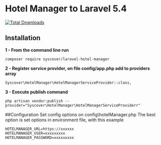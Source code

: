 # Hotel Manager to Laravel 5.4

<a href="https://packagist.org/packages/syscover/laravel-hotel-manager"><img src="https://poser.pugx.org/syscover/laravel-hotel-manager/downloads" alt="Total Downloads"></a>

## Installation

**1 - From the command line run**
```
composer require syscover/laravel-hotel-manager
```


**2 - Register service provider, on file config/app.php add to providers array**
```
Syscover\HotelManager\HotelManagerServiceProvider::class,
```

**3 - Execute publish command**
```
php artisan vendor:publish --provider="Syscover\HotelManager\HotelManagerServiceProviderr"
```

##Configuration
Set config options on config\hotelManager.php
The best option is set options in environment file, with this example
```
HOTELMANAGER_URL=https://xxxxxx
HOTELMANAGER_USER=xxxxxxxxx
HOTELMANAGER_PASSWORD=xxxxxxxxx
```